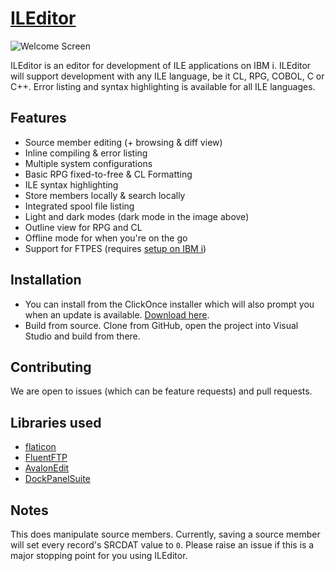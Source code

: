 # [ILEditor](https://worksofbarry.com/ileditor/)

![Welcome Screen](https://worksofbarry.com/ileditor/images/static.png)

ILEditor is an editor for development of ILE applications on IBM i. ILEditor will support development with any ILE language, be it CL, RPG, COBOL, C or C++. Error listing and syntax highlighting is available for all ILE languages.

## Features

* Source member editing (+ browsing & diff view)
* Inline compiling & error listing
* Multiple system configurations
* Basic RPG fixed-to-free & CL Formatting
* ILE syntax highlighting
* Store members locally & search locally
* Integrated spool file listing
* Light and dark modes (dark mode in the image above)
* Outline view for RPG and CL
* Offline mode for when you're on the go
* Support for FTPES (requires [setup on IBM i](http://www-01.ibm.com/support/docview.wss?uid=nas8N1014798))

## Installation

* You can install from the ClickOnce installer which will also prompt you when an update is available. [Download here](http://worksofbarry.com/ileditor/installer/setup.exe).
* Build from source. Clone from GitHub, open the project into Visual Studio and build from there.

## Contributing

We are open to issues (which can be feature requests) and pull requests.

## Libraries used

* [flaticon](https://www.flaticon.com/authors/simpleicon)
* [FluentFTP](https://github.com/robinrodricks/FluentFTP)
* [AvalonEdit](https://github.com/icsharpcode/AvalonEdit)
* [DockPanelSuite](http://dockpanelsuite.com/)

## Notes

This does manipulate source members. Currently, saving a source member will set every record's SRCDAT value to `0`. Please raise an issue if this is a major stopping point for you using ILEditor.